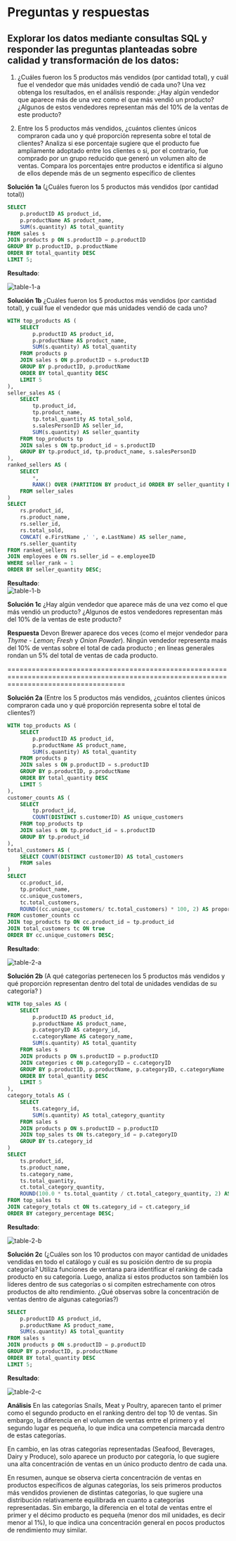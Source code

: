 # Preguntas y respuestas

## Explorar los datos mediante consultas SQL y responder las preguntas planteadas sobre calidad y transformación de los datos:

1. ¿Cuáles fueron los 5 productos más vendidos (por cantidad total), y cuál fue el vendedor que más unidades vendió de cada uno? Una vez obtenga los resultados, en el análisis responde: ¿Hay algún vendedor que aparece más de una vez como el que más vendió un producto? ¿Algunos de estos vendedores representan más del 10% de la ventas de este producto?

2. Entre los 5 productos más vendidos, ¿cuántos clientes únicos compraron cada uno y qué proporción representa sobre el total de clientes? Analiza si ese porcentaje sugiere que el producto fue ampliamente adoptado entre los clientes o si, por el contrario, fue comprado por un grupo reducido que generó un volumen alto de ventas. Compara los porcentajes entre productos e identifica si alguno de ellos depende más de un segmento específico de clientes

**Solución 1a** (¿Cuáles fueron los 5 productos más vendidos (por cantidad total))

```sql
SELECT 
    p.productID AS product_id,
    p.productName AS product_name,
    SUM(s.quantity) AS total_quantity
FROM sales s
JOIN products p ON s.productID = p.productID
GROUP BY p.productID, p.productName
ORDER BY total_quantity DESC
LIMIT 5;
```

**Resultado**:

![table-1-a](/app/PI/assets/00-images/image-1-a.png)



**Solución 1b** ¿Cuáles fueron los 5 productos más vendidos (por cantidad total), y cuál fue el vendedor que más unidades vendió de cada uno?

```sql
WITH top_products AS (
    SELECT 
        p.productID AS product_id,
        p.productName AS product_name,
        SUM(s.quantity) AS total_quantity
    FROM products p
    JOIN sales s ON p.productID = s.productID
    GROUP BY p.productID, p.productName
    ORDER BY total_quantity DESC
    LIMIT 5
),
seller_sales AS (
    SELECT 
        tp.product_id,
        tp.product_name,
        tp.total_quantity AS total_sold,
        s.salesPersonID AS seller_id,
        SUM(s.quantity) AS seller_quantity
    FROM top_products tp
    JOIN sales s ON tp.product_id = s.productID
    GROUP BY tp.product_id, tp.product_name, s.salesPersonID
),
ranked_sellers AS (
    SELECT 
        *,
        RANK() OVER (PARTITION BY product_id ORDER BY seller_quantity DESC) AS seller_rank
    FROM seller_sales
)
SELECT 
    rs.product_id,
    rs.product_name,
    rs.seller_id,
    rs.total_sold,
    CONCAT( e.FirstName ,' ', e.LastName) AS seller_name,
    rs.seller_quantity
FROM ranked_sellers rs
JOIN employees e ON rs.seller_id = e.employeeID
WHERE seller_rank = 1
ORDER BY seller_quantity DESC;
```

**Resultado**:  
![table-1-b](/app/PI/assets/00-images/image-1-b.png)


**Solución 1c** ¿Hay algún vendedor que aparece más de una vez como el que más vendió un producto? ¿Algunos de estos vendedores representan más del 10% de la ventas de este producto?

**Respuesta**  Devon Brewer aparece dos veces (como el mejor vendedor para *Thyme - Lemon; Fresh* y *Onion Powder*). Ningún vendedor representa maás del 10% de ventas sobre el total de cada producto ; en líneas generales rondan un 5% del total de ventas de cada producto.

=========================================================================================================================================


**Solución 2a** (Entre los 5 productos más vendidos, ¿cuántos clientes únicos compraron cada uno y qué proporción representa sobre el total de clientes?)

```sql
WITH top_products AS (
    SELECT 
        p.productID AS product_id,  
        p.productName AS product_name,
        SUM(s.quantity) AS total_quantity
    FROM products p
    JOIN sales s ON p.productID = s.productID
    GROUP BY p.productID, p.productName
    ORDER BY total_quantity DESC
    LIMIT 5
),
customer_counts AS (
    SELECT
        tp.product_id,
        COUNT(DISTINCT s.customerID) AS unique_customers
    FROM top_products tp
    JOIN sales s ON tp.product_id = s.productID
    GROUP BY tp.product_id
),
total_customers AS (
    SELECT COUNT(DISTINCT customerID) AS total_customers
    FROM sales
)
SELECT
    cc.product_id,
    tp.product_name,
    cc.unique_customers,
    tc.total_customers,
    ROUND((cc.unique_customers/ tc.total_customers) * 100, 2) AS proportion_percentage
FROM customer_counts cc
JOIN top_products tp ON cc.product_id = tp.product_id
JOIN total_customers tc ON true
ORDER BY cc.unique_customers DESC;
```

**Resultado**:  

![table-2-a](/app/PI/assets/00-images/image-2-a.png)


**Solución 2b** (A qué categorías pertenecen los 5 productos más vendidos y qué proporción representan dentro del total de unidades vendidas de su categoría? )

```sql
WITH top_sales AS (
    SELECT 
        p.productID AS product_id,
        p.productName AS product_name,
        p.categoryID AS category_id,
        c.categoryName AS category_name,
        SUM(s.quantity) AS total_quantity
    FROM sales s
    JOIN products p ON s.productID = p.productID
    JOIN categories c ON p.categoryID = c.categoryID
    GROUP BY p.productID, p.productName, p.categoryID, c.categoryName
    ORDER BY total_quantity DESC
    LIMIT 5
),
category_totals AS (
    SELECT 
        ts.category_id,
        SUM(s.quantity) AS total_category_quantity
    FROM sales s
    JOIN products p ON s.productID = p.productID
    JOIN top_sales ts ON ts.category_id = p.categoryID
    GROUP BY ts.category_id
)
SELECT 
    ts.product_id,
    ts.product_name,
    ts.category_name,
    ts.total_quantity,
    ct.total_category_quantity,
    ROUND(100.0 * ts.total_quantity / ct.total_category_quantity, 2) AS category_percentage
FROM top_sales ts
JOIN category_totals ct ON ts.category_id = ct.category_id
ORDER BY category_percentage DESC;
```

**Resultado**:  

![table-2-b](/app/PI/assets/00-images/image-2-b.png)


**Solución 2c** (¿Cuáles son los 10 productos con mayor cantidad de unidades vendidas en todo el catálogo y cuál es su posición dentro de su propia categoría? Utiliza funciones de ventana para identificar el ranking de cada producto en su categoría. Luego, analiza si estos productos son también los líderes dentro de sus categorías o si compiten estrechamente con otros productos de alto rendimiento. ¿Qué observas sobre la concentración de ventas dentro de algunas categorías?)


```sql
SELECT 
    p.productID AS product_id,
    p.productName AS product_name,
    SUM(s.quantity) AS total_quantity
FROM sales s
JOIN products p ON s.productID = p.productID
GROUP BY p.productID, p.productName
ORDER BY total_quantity DESC
LIMIT 5;
```

**Resultado**:  

![table-2-c](/app/PI/assets/00-images/image-2-c.png)

**Análisis** En las categorías Snails, Meat y Poultry, aparecen tanto el primer como el segundo producto en el ranking dentro del top 10 de ventas. Sin embargo, la diferencia en el volumen de ventas entre el primero y el segundo lugar es pequeña, lo que indica una competencia marcada dentro de estas categorías.

En cambio, en las otras categorías representadas (Seafood, Beverages, Dairy y Produce), solo aparece un producto por categoría, lo que sugiere una alta concentración de ventas en un único producto dentro de cada una.

En resumen, aunque se observa cierta concentración de ventas en productos específicos de algunas categorías, los seis primeros productos más vendidos provienen de distintas categorías, lo que sugiere una distribución relativamente equilibrada en cuanto a categorías representadas. Sin embargo, la diferencia en el total de ventas entre el primer y el décimo producto es pequeña (menor  dos mil unidades, es decir menor al 1%), lo que indica una concentración general en pocos productos de rendimiento muy similar.
